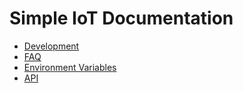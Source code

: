# Simple IoT Documentation

- [Development](DEVELOPMENT.md)
- [FAQ](FAQ.md)
- [Environment Variables](environment-variables.md)
- [API](API.md)
